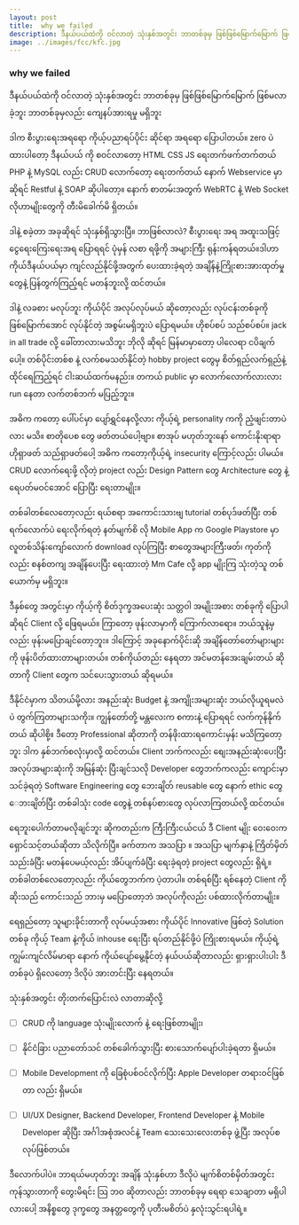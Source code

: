 ```yaml
---
layout: post
title:  why we failed
description: ဒီနယ်ပယ်ထဲကို ဝင်လာတဲ့ သုံးနှစ်အတွင်း ဘာတစ်ခုမှ ဖြစ်ဖြစ်မြောက်မြောက် ဖြစ်မလာခဲ့ဘူး
image: ../images/fcc/kfc.jpg
---
```

### why we failed
ဒီနယ်ပယ်ထဲကို ဝင်လာတဲ့ သုံးနှစ်အတွင်း ဘာတစ်ခုမှ ဖြစ်ဖြစ်မြောက်မြောက် ဖြစ်မလာခဲ့ဘူး
ဘာတစ်ခုမှလည်း ကျေနပ်အားရမှု မရှိဘူး


ဒါက စီးပွားရေးအရရော
ကိုယ့်ပညာရပ်ပိုင်း ဆိုင်ရာ အရရော ပြောပါတယ်။
zero ပဲ ထားပါတော့ ဒီနယ်ပယ် ကို စဝင်လာတော့
HTML CSS JS ရေးတက်ဖက်တက်တယ်
PHP နဲ့ MySQL လည်း CRUD လောက်တော့ ရေးတက်တယ်
နောက် Webservice မှာ ဆိုရင် Restful နဲ့ SOAP ဆိုပါတော့။
နောက် စာတမ်းအတွက် WebRTC နဲ့ Web Socket လိုဟာမျိုးတွေကို တီးမိခေါက်မိ ရှိတယ်။


ဒါနဲ့ စခဲ့တာ အခုဆိုရင် သုံးနှစ်ရှိသွားပြီ။
ဘာဖြစ်လာလဲ?
စီးပွားရေး အရ အထူးသဖြင့် ငွေရေးကြေးရေးအရ ပြောရရင် ပုံမှန် လစာ ရဖို့ကို အများကြီး ရုန်းကန်ရတယ်။ဒါဟာ ကိုယ်ဒီနယ်ပယ်မှာ ကျင်လည်နိုင်ဖို့အတွက် ပေးထားခဲ့ရတဲ့ အချိန်နဲ့ကြိုးစားအားထုတ်မှုတွေနဲ့ ပြန်တွက်ကြည့်ရင် မတန်ဘူးလို့ ထင်တယ်။


ဒါနဲ့ လခစား မလုပ်ဘူး
ကိုယ်ပိုင် အလုပ်လုပ်မယ် ဆိုတော့လည်း လုပ်ငန်းတစ်ခုကို ဖြစ်မြောက်အောင် လုပ်နိုင်တဲ့ အစွမ်းမရှိဘူးပဲ ပြောရမယ်။ ဟိုစပ်စပ် သည်စပ်စပ်။ jack in all trade လို့ ခေါ်တာလားမသိဘူး ဘိုလို ဆိုရင် မြန်မာမှာတော့ ပါလေရာ ငပိချက်ပေါ့။
တစ်ပိုင်းတစ်စ နဲ့ လက်စမသတ်နိုင်တဲ့ hobby project တွေမှ စိတ်ရှည်လက်ရှည်နဲ့ ထိုင်ရေကြည့်ရင် ငါးဆယ်ထက်မနည်း။ တကယ် public မှာ လောက်လောက်လားလား run နေတာ လက်တစ်ဘက် မပြည့်ဘူး။


အဓိက ကတော့ ပေါ်ပင်မှာ ပျော်ရွှင်နေလို့လား ကိုယ့်ရဲ့ personality ကကို ညံ့ဖျင်းတာပဲလား မသိ။ စာတိုပေစ တွေ ဖတ်တယ်ပေါ့ဗျာ။ စာအုပ် မဟုတ်ဘူးနော် ကောင်းနိုးရာရာ ဟိုရှာဖတ် သည်ရှာဖတ်ပေါ့ အဓိက ကတော့ကိုယ့်ရဲ့ insecurity ကြောင့်လည်း ပါမယ်။ CRUD လောက်ရေးဖို့ လိုတဲ့ project လည်း Design Pattern တွေ Architecture တွေ နဲ့ ရေပတ်မဝင်အောင် ပြောပြီး ရေးတာမျိုး။ 


တစ်ခါတစ်လေတော့လည်း ရယ်စရာ အကောင်းသားဗျ
tutorial တစ်ပုဒ်ဖတ်ပြီး တစ်ရက်လောက်ပဲ ရေးလိုက်ရတဲ့ နတ်မျက်စိ လို Mobile App က Google Playstore မှာ လူတစ်သိန်းကျော်လောက် download လုပ်ကြပြီး စာတွေအများကြီးဖတ်၊ ကုတ်ကိုလည်း စနစ်တကျ အချိန်ပေးပြီး ရေးထားတဲ့ Mm Cafe လို့ app မျိုးကြ သုံးတဲ့သူ တစ်ယောက်မှ မရှိဘူး။


ဒီနှစ်တွေ အတွင်းမှာ ကိုယ့်ကို စိတ်ဒုက္ခအပေးဆုံး သတ္တဝါ အမျိုးအစား တစ်ခုကို ပြောပါဆိုရင် Client လို့ ဖြေရမယ်။ ကြာတော့ ဖုန်းလာမှာကို ကြောက်လာရော။ ဘယ်သူနဲ့မှလည်း ဖုန်းမပြောချင်တော့ဘူး။ ဒါကြောင့် အခုနောက်ပိုင်းဆို အချိန်တော်တော်များများကို ဖုန်းပိတ်ထားတာများတယ်။ တစ်ကိုယ်တည်း နေရတာ အင်မတန်အေးချမ်းတယ် ဆိုတာကို Client တွေက သင်ပေးသွားတယ် ဆိုရမယ်။

 ဒီနိုင်ငံမှာက သိတယ်မို့လား အနည်းဆုံး Budget နဲ့ အကျိုးအများဆုံး ဘယ်လိုယူရမလဲပဲ တွက်ကြတာများသကိုး။ ကျွန်တော်တို့ မန္တလေးက စကားနဲ့ ပြောရရင် လက်ကုန်နိုက်တယ် ဆိုပါစို့။ ဒီတော့ Professional ဆိုတာကို တန်ဖိုးထားရကောင်းမှန်း မသိကြတော့ဘူး ဒါက နှစ်ဘက်စလုံးမှာလို့ ထင်တယ်။ Client ဘက်ကလည်း စျေးအနည်းဆုံးပေးပြီး အလုပ်အများဆုံးကို အမြန်ဆုံး ပြီးချင်သလို Developer တွေဘက်ကလည်း ကျောင်းမှာ သင်ခဲ့ရတဲ့ Software Engineering တွေ ဘေးချိတ် reusable တွေ နောက် ethic တွေ ေဘးချိတ်ပြီး တစ်ခါသုံး code တွေနဲ့ တစ်နပ်စားတွေ လုပ်လာကြတယ်လို့ ထင်တယ်။


ရေဘူးပေါက်တာမလိုချင်ဘူး ဆိုကတည်းက ကြီးကြီးငယ်ငယ် ဒီ Client မျိုး ဝေးဝေးက ​ရှောင်သင့်တယ်ဆိုတာ သိလိုက်ပြီ။ ခက်တာက အသပြာ ။ အသပြာ မျက်နှာနဲ့ ကြိတ်မှိတ်သည်းခံပြီး မတန်ပေမယ့်လည်း အိပ်ပျက်ခံပြီး ရေးခဲ့ရတဲ့ project တွေလည်း ရှိရဲ့။ တစ်ခါတစ်လေတော့လည်း ကိုယ်တွေဘက်က ပဲ့တာပါ။ တစ်ရစ်ပြီး ရစ်နေတဲ့ Client ကို ဆိုးသည် ကောင်းသည် ဘားမှ မပြောတော့ဘဲ အလုပ်ကိုလည်း ပစ်ထားလိုက်တာမျိုး။


ရေရှည်တော့ သူများခိုင်းတာကို လုပ်မယ့်အစား ကိုယ်ပိုင် Innovative ဖြစ်တဲ့ Solution တစ်ခု ကိုယ့် Team နဲ့ကိုယ် inhouse ရေးပြီး ရပ်တည်နိုင်ဖို့ပဲ ကြိုးစားရမယ်။ ကိုယ့်ရဲ့ ကျွမ်းကျင်လိမ်မာရာ နောက် ကိုယ်ပျော်မွေ့နိုင်တဲ့ နယ်ပယ်ဆိုတာလည်း ရှားရှားပါးပါး ဒီတစ်ခုပဲ ရှိလေတော့ ဒိလိုပဲ အားတင်းပြီး နေရတယ်။


သုံးနှစ်အတွင်း တိုးတက်ပြောင်းလဲ လာတာဆိုလို့

- [ ] CRUD ကို language သုံးမျိုးလောက် နဲ့ ရေးဖြစ်တာမျိုး၊ 
- [ ] နိုင်ငံခြား ပညာတော်သင် တစ်ခေါက်သွားပြီး စားသောက်ပျော်ပါးခဲ့ရတာ ရှိမယ်။ 
- [ ] Mobile Development ကို ခြေစုံပစ်ဝင်လိုက်ပြီး Apple Developer တရားဝင်ဖြစ်တာ လည်း ရှိမယ်။ 
- [ ] UI/UX Designer, Backend Developer, Frontend Developer နဲ့ Mobile Developer ဆိုပြီး အင်္ဂါအစုံအလင်နဲ့ Team သေးသေးလေးတစ်ခု ဖွဲ့ပြီး အလုပ်စလုပ်ဖြစ်တယ်။ 


ဒီလောက်ပါပဲ။ ဘာရယ်မဟုတ်ဘူး အချိန် သုံးနှစ်ဟာ ဒီလိုပဲ မျက်စိတစ်မှိတ်အတွင်း ကုန်သွားတာကို တွေးမိရင်း သြ ဘဝ ဆိုတာလည်း ဘာတစ်ခုမှ ရေရာ သေချာတာ မရှိပါလားပေါ့
အနိစ္စတွေ ဒုက္ခတွေ အနတ္တတွေကို ပုတီးမစိတ်ပဲ နှလုံးသွင်းရပါရဲ့။